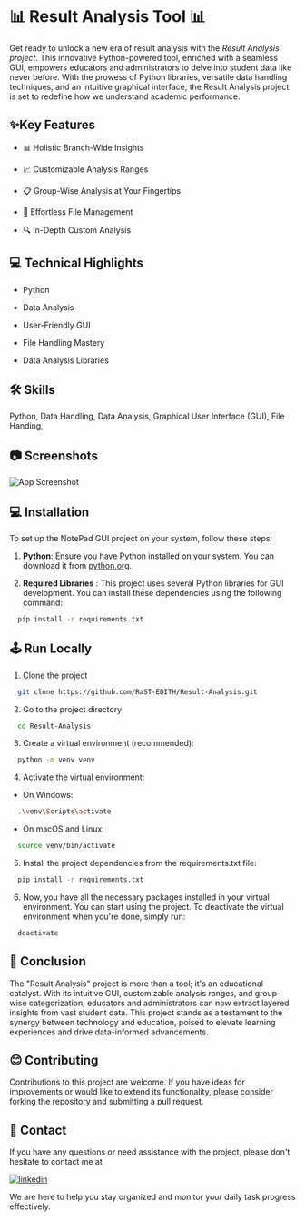 
# 📊 Result Analysis Tool 📊

Get ready to unlock a new era of result analysis with the *Result Analysis project*. This innovative Python-powered tool, enriched with a seamless GUI, empowers educators and administrators to delve into student data like never before. With the prowess of Python libraries, versatile data handling techniques, and an intuitive graphical interface, the Result Analysis project is set to redefine how we understand academic performance.

## ✨Key Features

- 📊 Holistic Branch-Wide Insights

- 📈 Customizable Analysis Ranges

- 📋 Group-Wise Analysis at Your Fingertips

- 📁 Effortless File Management

- 🔍 In-Depth Custom Analysis

## 💻 Technical Highlights

- Python

- Data Analysis

- User-Friendly GUI

- File Handling Mastery

- Data Analysis Libraries

## 🛠 Skills

Python, Data Handling, Data Analysis, Graphical User Interface (GUI), File Handing, 

## 📷 Screenshots

![App Screenshot](https://i.postimg.cc/zDSpjTtF/result-analysis.jpg)

## 💻 Installation

To set up the NotePad GUI project on your system, follow these steps:

1) **Python**: Ensure you have Python installed on your system. You can download it from [python.org](https://www.python.org/).

2) **Required Libraries** : This project uses several Python libraries for GUI development. You can install these dependencies using the following command:

```bash
  pip install -r requirements.txt
```
    
## 🕹 Run Locally

1) Clone the project

```bash
  git clone https://github.com/RaST-EDITH/Result-Analysis.git
```

2) Go to the project directory

```bash
  cd Result-Analysis
```

3) Create a virtual environment (recommended):

```bash
  python -m venv venv
```

4) Activate the virtual environment:

- On Windows:

```bash
  .\venv\Scripts\activate
```

- On macOS and Linux:

```bash
  source venv/bin/activate
```

5) Install the project dependencies from the requirements.txt file:

```bash
  pip install -r requirements.txt
```

6) Now, you have all the necessary packages installed in your virtual environment. You can start using the project. 
To deactivate the virtual environment when you're done, simply run:

```bash
  deactivate
```


## 📌 Conclusion

The "Result Analysis" project is more than a tool; it's an educational catalyst. With its intuitive GUI, customizable analysis ranges, and group-wise categorization, educators and administrators can now extract layered insights from vast student data. This project stands as a testament to the synergy between technology and education, poised to elevate learning experiences and drive data-informed advancements.


## 😊 Contributing

Contributions to this project are welcome. If you have ideas for improvements or would like to extend its functionality, please consider forking the repository and submitting a pull request.

## 📎 Contact

If you have any questions or need assistance with the project, please don't hesitate to contact me at 

[![linkedin](https://img.shields.io/badge/linkedin-0A66C2?style=for-the-badge&logo=linkedin&logoColor=white)](https://www.linkedin.com/in/raghvendra-singh-053977226)

 We are here to help you stay organized and monitor your daily task progress effectively.
